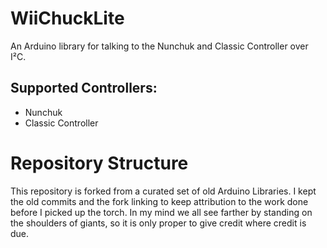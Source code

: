 # WiiChuckLite
An Arduino library for talking to the Nunchuk and Classic Controller over I²C.

## Supported Controllers:

* Nunchuk
* Classic Controller

# Repository Structure
This repository is forked from a curated set of old Arduino Libraries. I kept the old commits and the fork linking to keep attribution to the work done before I picked up the torch. In my mind we all see farther by standing on the shoulders of giants, so it is only proper to give credit where credit is due.
